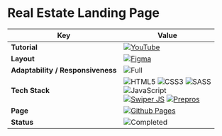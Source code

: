 # Real Estate Landing Page

| **Key**                           | **Value**                                                                                                                                                                                                                                                                                                                                                                                                                                                                                                                                                                                                                                                                   |
|-----------------------------------|-----------------------------------------------------------------------------------------------------------------------------------------------------------------------------------------------------------------------------------------------------------------------------------------------------------------------------------------------------------------------------------------------------------------------------------------------------------------------------------------------------------------------------------------------------------------------------------------------------------------------------------------------------------------------------|
| **Tutorial**                      | [![YouTube](https://img.shields.io/badge/YouTube-%23FF0000.svg?style=for-the-badge&logo=YouTube&logoColor=white)](https://www.youtube.com/playlist?list=PLM6XATa8CAG54eu5AnJCDxM6CmQLv7eI6)                                                                                                                                                                                                                                                                                                                                                                                                                                                                                 |
| **Layout**                        | [![Figma](https://img.shields.io/badge/figma-%23F24E1E.svg?style=for-the-badge&logo=figma&logoColor=white)](https://www.figma.com/file/DrGfD6vTJtvTKM8t9crtOO/RealEstate?type=design&node-id=0%3A1&mode=design&t=kg8JL72uMn7Ec79U-1)                                                                                                                                                                                                                                                                                                                                                                                                                                        |
| **Adaptability / Responsiveness** | ![Full](https://img.shields.io/badge/Full-a155b9?style=for-the-badge)                                                                                                                                                                                                                                                                                                                                                                                                                                                                                                                                                                                                       |
| **Tech Stack**                    | ![HTML5](https://img.shields.io/badge/html5-%23E34F26.svg?style=for-the-badge&logo=html5&logoColor=white) ![CSS3](https://img.shields.io/badge/css3-%231572B6.svg?style=for-the-badge&logo=css3&logoColor=white) ![SASS](https://img.shields.io/badge/SASS-hotpink.svg?style=for-the-badge&logo=SASS&logoColor=white) <br> ![JavaScript](https://img.shields.io/badge/javascript-%23323330.svg?style=for-the-badge&logo=javascript&logoColor=%23F7DF1E) <br> [![Swiper JS](https://img.shields.io/badge/Swiper%20JS-0080ff?style=for-the-badge)](https://swiperjs.com/) [![Prepros](https://img.shields.io/badge/Prepros-17b4d8?style=for-the-badge) ](https://prepros.io/) |
| **Page**                          | [![Github Pages](https://img.shields.io/badge/github%20pages-121013?style=for-the-badge&logo=github&logoColor=white)](https://mikroffarad.github.io/workbench/mentors/freelancerls/layouts/realestate/)                                                                                                                                                                                                                                                                                                                                                                                                                                                                     |
| **Status**                        | ![Completed](https://img.shields.io/badge/Completed-019102?style=for-the-badge)                                                                                                                                                                                                                                                                                                                                                                                                                                                                                                                                                                                             |
